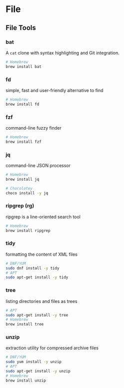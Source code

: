 # File

## File Tools

### bat

A `cat` clone with syntax highlighting and Git integration.

```sh
# Homebrew
brew install bat
```

### fd

simple, fast and user-friendly alternative to find

```sh
# Homebrew
brew install fd
```

### fzf

command-line fuzzy finder

```sh
# Homebrew
brew install fzf
```

### jq

command-line JSON processor

```sh
# Homebrew
brew install jq

# Chocolatey
choco install -y jq
```

### ripgrep (rg)

ripgrep is a line-oriented search tool

```sh
# Homebrew
brew install ripgrep
```

### tidy

formatting the content of XML files

```bash
# DNF/YUM
sudo dnf install -y tidy
# APT
sudo apt-get install -y tidy
```

### tree

listing directories and files as trees

```bash
# APT
sudo apt-get install -y tree
# Homebrew
brew install tree
```

### unzip

extraction utility for compressed archive files

```bash
# DNF/YUM
sudo yum install -y unzip
# APT
sudo apt-get install -y unzip
# Homebrew
brew install unzip
```
